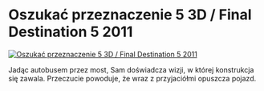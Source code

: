 Oszukać przeznaczenie 5 3D / Final Destination 5 2011 
=============
[![Oszukać przeznaczenie 5 3D / Final Destination 5 2011 ](http://vidos.pl/images/player.gif)](http://vidos.pl/oszukac-przeznaczenie-5-3d-final-destination-5-2011)

 Jadąc autobusem przez most, Sam doświadcza wizji, w której konstrukcja się zawala. Przeczucie powoduje, że wraz z przyjaciółmi opuszcza pojazd.
